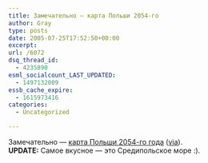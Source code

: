 ```yaml
---
title: Замечательно — карта Польши 2054-го
author: Gray
type: posts
date: 2005-07-25T17:52:50+00:00
excerpt:
url: /6072
dsq_thread_id:
  - 4235890
esml_socialcount_LAST_UPDATED:
  - 1497132009
essb_cache_expire:
  - 1615973416
categories:
  - Uncategorized

---
```








Замечательно &#8212; <a href="http://www.wielkarzeczpospolita.net/img/mapa_big.jpg?PHPSESSID=9dcf6ea0c5d0a09b9b63dd5ffab64b5b" target="_blank">карта Польши 2054-го года</a> (<a href="http://www.livejournal.com/users/_pali/78550.html" target="_blank">via</a>).  
**UPDATE:** Самое вкусное &#8212; это Средипольское море :).